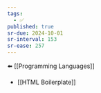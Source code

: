 ```yaml
---
tags:
  - ✅
published: true
sr-due: 2024-10-01
sr-interval: 153
sr-ease: 257
---
```


⬅️ [[Programming Languages]]

- [[HTML Boilerplate]]